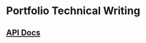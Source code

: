 # Portfolio Technical Writing

## [API Docs](https://documenter.getpostman.com/view/40159112/2sAYBbe98S)
